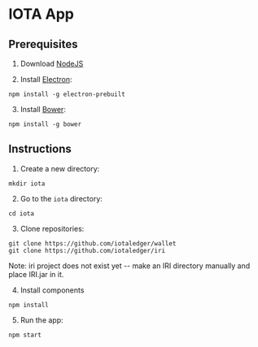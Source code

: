 # IOTA App

## Prerequisites

1. Download [NodeJS](https://nodejs.org/en/download/)

2. Install [Electron](http://electron.atom.io):

  ```
  npm install -g electron-prebuilt
  ```

3. Install [Bower](https://bower.io/):

  ```
  npm install -g bower
  ```

## Instructions

1. Create a new directory: 

  ```
  mkdir iota
  ```

2. Go to the `iota` directory:

  ```
  cd iota
  ```

3. Clone repositories:

  ```
  git clone https://github.com/iotaledger/wallet
  git clone https://github.com/iotaledger/iri
  ```

  Note: iri project does not exist yet -- make an IRI directory manually and place IRI.jar in it.
  
4. Install components

  ```
  npm install
  ```

5. Run the app:

  ```
  npm start
  ```
